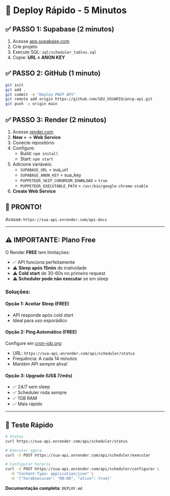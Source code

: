 # 🚀 Deploy Rápido - 5 Minutos

## ✅ PASSO 1: Supabase (2 minutos)

1. Acesse [app.supabase.com](https://app.supabase.com)
2. Crie projeto
3. Execute SQL: `sql/scheduler_tables.sql`
4. Copie: **URL** e **ANON KEY**

## ✅ PASSO 2: GitHub (1 minuto)

```bash
git init
git add .
git commit -m "Deploy PNCP API"
git remote add origin https://github.com/SEU_USUARIO/pncp-api.git
git push -u origin main
```

## ✅ PASSO 3: Render (2 minutos)

1. Acesse [render.com](https://render.com)
2. **New +** → **Web Service**
3. Conecte repositório
4. Configure:
   - Build: `npm install`
   - Start: `npm start`
5. Adicione variáveis:
   - `SUPABASE_URL` = sua_url
   - `SUPABASE_ANON_KEY` = sua_key
   - `PUPPETEER_SKIP_CHROMIUM_DOWNLOAD` = `true`
   - `PUPPETEER_EXECUTABLE_PATH` = `/usr/bin/google-chrome-stable`
6. **Create Web Service**

## 🎉 PRONTO!

Acesse: `https://sua-api.onrender.com/api-docs`

---

## ⚠️ IMPORTANTE: Plano Free

O Render **FREE** tem limitações:
- ✅ API funciona perfeitamente
- ⚠️ **Sleep após 15min** de inatividade
- ⚠️ **Cold start** de 30-60s no primeiro request
- ⚠️ **Scheduler pode não executar** se em sleep

### Soluções:

#### Opção 1: Aceitar Sleep (FREE)
- API responde após cold start
- Ideal para uso esporádico

#### Opção 2: Ping Automático (FREE)
Configure em [cron-job.org](https://cron-job.org):
- URL: `https://sua-api.onrender.com/api/scheduler/status`
- Frequência: A cada 14 minutos
- Mantém API sempre ativa!

#### Opção 3: Upgrade (US$ 7/mês)
- ✅ 24/7 sem sleep
- ✅ Scheduler roda sempre
- ✅ 1GB RAM
- ✅ Mais rápido

---

## 🎯 Teste Rápido

```bash
# Status
curl https://sua-api.onrender.com/api/scheduler/status

# Executar agora
curl -X POST https://sua-api.onrender.com/api/scheduler/executar

# Configurar horário
curl -X POST https://sua-api.onrender.com/api/scheduler/configurar \
  -H "Content-Type: application/json" \
  -d '{"horaExecucao": "08:00", "ativo": true}'
```

**Documentação completa**: `DEPLOY.md`

